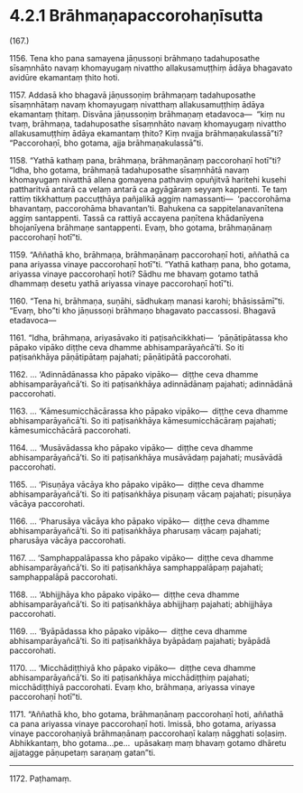 # 4.2.1 Brāhmaṇapaccorohaṇīsutta

(167.)

1156\. Tena kho pana samayena jāṇussoṇi brāhmaṇo tadahuposathe sīsaṃnhāto navaṃ khomayugaṃ nivattho allakusamuṭṭhiṃ ādāya bhagavato avidūre ekamantaṃ ṭhito hoti.

1157\. Addasā kho bhagavā jāṇussoṇiṃ brāhmaṇaṃ tadahuposathe sīsaṃnhātaṃ navaṃ khomayugaṃ nivatthaṃ allakusamuṭṭhiṃ ādāya ekamantaṃ ṭhitaṃ. Disvāna jāṇussoṇiṃ brāhmaṇaṃ etadavoca—  “kiṃ nu tvaṃ, brāhmaṇa, tadahuposathe sīsaṃnhāto navaṃ khomayugaṃ nivattho allakusamuṭṭhiṃ ādāya ekamantaṃ ṭhito? Kiṃ nvajja brāhmaṇakulassā”ti? “Paccorohaṇī, bho gotama, ajja brāhmaṇakulassā”ti.

1158\. “Yathā kathaṃ pana, brāhmaṇa, brāhmaṇānaṃ paccorohaṇī hotī”ti? “Idha, bho gotama, brāhmaṇā tadahuposathe sīsaṃnhātā navaṃ khomayugaṃ nivatthā allena gomayena pathaviṃ opuñjitvā haritehi kusehi pattharitvā antarā ca velaṃ antarā ca agyāgāraṃ seyyaṃ kappenti. Te taṃ rattiṃ tikkhattuṃ paccuṭṭhāya pañjalikā aggiṃ namassanti—  ‘paccorohāma bhavantaṃ, paccorohāma bhavantan’ti. Bahukena ca sappitelanavanītena aggiṃ santappenti. Tassā ca rattiyā accayena paṇītena khādanīyena bhojanīyena brāhmaṇe santappenti. Evaṃ, bho gotama, brāhmaṇānaṃ paccorohaṇī hotī”ti.

1159\. “Aññathā kho, brāhmaṇa, brāhmaṇānaṃ paccorohaṇī hoti, aññathā ca pana ariyassa vinaye paccorohaṇī hotī”ti. “Yathā kathaṃ pana, bho gotama, ariyassa vinaye paccorohaṇī hoti? Sādhu me bhavaṃ gotamo tathā dhammaṃ desetu yathā ariyassa vinaye paccorohaṇī hotī”ti.

1160\. “Tena hi, brāhmaṇa, suṇāhi, sādhukaṃ manasi karohi; bhāsissāmī”ti. “Evaṃ, bho”ti kho jāṇussoṇi brāhmaṇo bhagavato paccassosi. Bhagavā etadavoca—

1161\. “Idha, brāhmaṇa, ariyasāvako iti paṭisañcikkhati—  ‘pāṇātipātassa kho pāpako vipāko diṭṭhe ceva dhamme abhisamparāyañcā’ti. So iti paṭisaṅkhāya pāṇātipātaṃ pajahati; pāṇātipātā paccorohati.

1162\. … ‘Adinnādānassa kho pāpako vipāko—  diṭṭhe ceva dhamme abhisamparāyañcā’ti. So iti paṭisaṅkhāya adinnādānaṃ pajahati; adinnādānā paccorohati.

1163\. … ‘Kāmesumicchācārassa kho pāpako vipāko—  diṭṭhe ceva dhamme abhisamparāyañcā’ti. So iti paṭisaṅkhāya kāmesumicchācāraṃ pajahati; kāmesumicchācārā paccorohati.

1164\. … ‘Musāvādassa kho pāpako vipāko—  diṭṭhe ceva dhamme abhisamparāyañcā’ti. So iti paṭisaṅkhāya musāvādaṃ pajahati; musāvādā paccorohati.

1165\. … ‘Pisuṇāya vācāya kho pāpako vipāko—  diṭṭhe ceva dhamme abhisamparāyañcā’ti. So iti paṭisaṅkhāya pisuṇaṃ vācaṃ pajahati; pisuṇāya vācāya paccorohati.

1166\. … ‘Pharusāya vācāya kho pāpako vipāko—  diṭṭhe ceva dhamme abhisamparāyañcā’ti. So iti paṭisaṅkhāya pharusaṃ vācaṃ pajahati; pharusāya vācāya paccorohati.

1167\. … ‘Samphappalāpassa kho pāpako vipāko—  diṭṭhe ceva dhamme abhisamparāyañcā’ti. So iti paṭisaṅkhāya samphappalāpaṃ pajahati; samphappalāpā paccorohati.

1168\. … ‘Abhijjhāya kho pāpako vipāko—  diṭṭhe ceva dhamme abhisamparāyañcā’ti. So iti paṭisaṅkhāya abhijjhaṃ pajahati; abhijjhāya paccorohati.

1169\. … ‘Byāpādassa kho pāpako vipāko—  diṭṭhe ceva dhamme abhisamparāyañcā’ti. So iti paṭisaṅkhāya byāpādaṃ pajahati; byāpādā paccorohati.

1170\. … ‘Micchādiṭṭhiyā kho pāpako vipāko—  diṭṭhe ceva dhamme abhisamparāyañcā’ti. So iti paṭisaṅkhāya micchādiṭṭhiṃ pajahati; micchādiṭṭhiyā paccorohati. Evaṃ kho, brāhmaṇa, ariyassa vinaye paccorohaṇī hotī”ti.

1171\. “Aññathā kho, bho gotama, brāhmaṇānaṃ paccorohaṇī hoti, aññathā ca pana ariyassa vinaye paccorohaṇī hoti. Imissā, bho gotama, ariyassa vinaye paccorohaṇiyā brāhmaṇānaṃ paccorohaṇī kalaṃ nāgghati soḷasiṃ. Abhikkantaṃ, bho gotama…pe…  upāsakaṃ maṃ bhavaṃ gotamo dhāretu ajjatagge pāṇupetaṃ saraṇaṃ gatan”ti.

---

1172\. Paṭhamaṃ.
